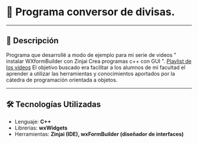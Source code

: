 # 📌 Programa conversor de divisas.

---

## 📝 Descripción
Programa que desarrollé a modo de ejemplo para mi serie de videos " instalar WXformBuilder con Zinjai Crea programas c++ con GUI ".
[Playlist de los videos](https://www.youtube.com/playlist?list=PLiPraAn9feYyVckTARb40x89s492QVq-Z)
El objetivo buscado era facilitar a los alumnos de mi facultad el aprender a utilizar las herramientas y conocimientos aportados por la cátedra de programación orientada a objetos.

---

## 🛠 Tecnologías Utilizadas
- Lenguaje: **C++**
- Librerías: **wxWidgets**
- Herramientas: **Zinjai (IDE), wxFormBuilder (diseñador de interfaces)**
